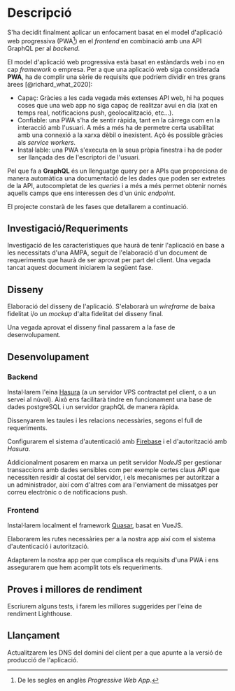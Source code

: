 # Descripció

S'ha decidit finalment aplicar un enfocament basat en el model d'aplicació web progressiva (PWA[^pwa]) en el _frontend_ en combinació amb una API GraphQL per al _backend_.

[^pwa]: De les segles en anglès _Progressive Web App_.

El model d'aplicació web progressiva està basat en estàndards web i no en cap _framework_ o empresa. Per a que una aplicació web siga considerada **PWA**, ha de complir una sèrie de requisits que podríem dividir en tres grans àrees [@richard_what_2020]:

- Capaç: Gràcies a les cada vegada més extenses API web, hi ha poques coses que una web app no siga capaç de realitzar avui en dia (xat en temps real, notificacions push, geolocalització, etc...).
- Confiable: una PWA s'ha de sentir ràpida, tant en la càrrega com en la interacció amb l'usuari. A més a més ha de permetre certa usabilitat amb una connexió a la xarxa dèbil o inexistent. Açò és possible gràcies als _service workers_.
- Instal·lable: una PWA s'executa en la seua pròpia finestra i ha de poder ser llançada des de l'escriptori de l'usuari.

Pel que fa a **GraphQL** és un llenguatge query per a APIs que proporciona de manera automàtica una documentació de les dades que poden ser extretes de la API, autocompletat de les _queries_ i a més a més permet obtenir només aquells camps que ens interessen des d'un únic _endpoint_.

El projecte constarà de les fases que detallarem a continuació.

## Investigació/Requeriments

Investigació de les característiques que haurà de tenir l'aplicació en base a les necessitats d'una AMPA, seguit de l'elaboració d'un document de requeriments que haurà de ser aprovat per part del client. Una vegada tancat aquest document iniciarem la següent fase.

## Disseny

Elaboració del disseny de l'aplicació. S'elaborarà un _wireframe_ de baixa fidelitat i/o un _mockup_ d'alta fidelitat del disseny final.

Una vegada aprovat el disseny final passarem a la fase de desenvolupament.

## Desenvolupament

### Backend

Instal·larem l'eina [Hasura](https://hasura.io/) (a un servidor VPS contractat pel client, o a un servei al núvol). Això ens facilitarà tindre en funcionament una base de dades postgreSQL i un servidor graphQL de manera ràpida.

Dissenyarem les taules i les relacions necessàries, segons el full de requeriments.

Configurarem el sistema d'autenticació amb [Firebase](https://firebase.google.com/) i el d'autorització amb _Hasura_.

Addicionalment posarem en marxa un petit servidor _NodeJS_ per gestionar transaccions amb dades sensibles com per exemple certes claus API que necessiten residir al costat del servidor, i els mecanismes per autoritzar a un administrador, així com d'altres com ara l'enviament de missatges per correu electrònic o de notificacions push.

### Frontend

Instal·larem localment el framework [Quasar](https://quasar.dev/), basat en VueJS.

Elaborarem les rutes necessàries per a la nostra app així com el sistema d'autenticació i autorització.

Adaptarem la nostra app per que complisca els requisits d'una PWA i ens assegurarem que hem acomplit tots els requeriments.

## Proves i millores de rendiment

Escriurem alguns tests, i farem les millores suggerides per l'eina de rendiment Lighthouse.

## Llançament

Actualitzarem les DNS del domini del client per a que apunte a la versió de producció de l'aplicació.

